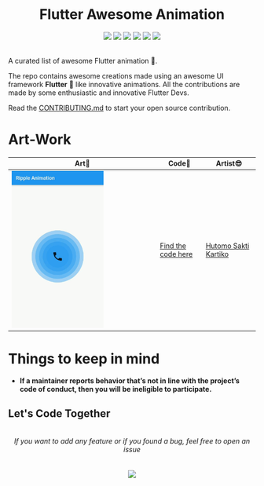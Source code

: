 <h1 align="center">Flutter Awesome Animation</h1>
<div align="center">  
<a href="https://github.com/hutomosaktikartiko/flutter-awesome-animation/stargazers"><img src="https://img.shields.io/github/stars/hutomosaktikartiko/flutter-awesome-animation?style=flat"/></a>
<a href="https://github.com/hutomosaktikartiko/flutter-awesome-animation/network/members"><img src="https://img.shields.io/github/forks/hutomosaktikartiko/flutter-awesome-animation?style=flat"/></a>
<a href="https://github.com/hutomosaktikartiko/flutter-awesome-animation/pulls"><img src="https://img.shields.io/github/issues-pr/hutomosaktikartiko/flutter-awesome-animation?style=flat?color=yellow"/></a>
<a href="https://github.com/hutomosaktikartiko/flutter-awesome-animation/issues"><img src="https://img.shields.io/github/issues/hutomosaktikartiko/flutter-awesome-animation?style=flat"/></a>
<a href="https://github.com/hutomosaktikartiko/flutter-awesome-animation/graphs/contributors"><img src="https://img.shields.io/github/contributors/hutomosaktikartiko/flutter-awesome-animation?color=orange"/></a>
<a href="https://github.com/hutomosaktikartiko/flutter-awesome-animation/blob/master/LICENSE"><img src="https://img.shields.io/github/license/hutomosaktikartiko/flutter-awesome-animation?color=1abc9c"/></a>
<br><br>
</div>

A curated list of awesome Flutter animation 🤩.

The repo contains awesome creations made using an awesome UI framework **Flutter** 💙 like innovative animations. All the contributions are made by some enthusiastic and innovative Flutter Devs.

Read the [CONTRIBUTING.md](https://github.com/clubgamma/flutter-awesome-animation/blob/master/CONTRIBUTING.md) to start your open source contribution.

# Art-Work

| Art💖                                                                                                                                  | Code📃                                                                                                             | Artist😎                                               |
| -------------------------------------------------------------------------------------------------------------------------------------- | ------------------------------------------------------------------------------------------------------------------ | ------------------------------------------------------ |
| <img src="https://github.com/hutomosaktikartiko/flutter-awesome-animation/blob/master/lib/ripple_animation/ripple_animation.gif" width=65% height=80%> | [Find the code here](https://github.com/hutomosaktikartiko/flutter-awesome-animation/blob/master/lib/ripple_animation/riplle_animation.dart) | [Hutomo Sakti Kartiko](https://github.com/hutomosaktikartiko) |

# Things to keep in mind

- **If a maintainer reports behavior that’s not in line with the project’s code of conduct, then you will be ineligible to participate.**

## Let's Code Together

<br>
<div align="center">  
<i>If you want to add any feature or if you found a bug, feel free to open an issue</i><br><br>
<br>
<a href="https://github.com/hutomosaktikartiko/flutter-awesome-animation/issues/new"><img src="https://img.shields.io/badge/Query-Ask_Us_Anything-blue"/></a><br>
<br>

</div>